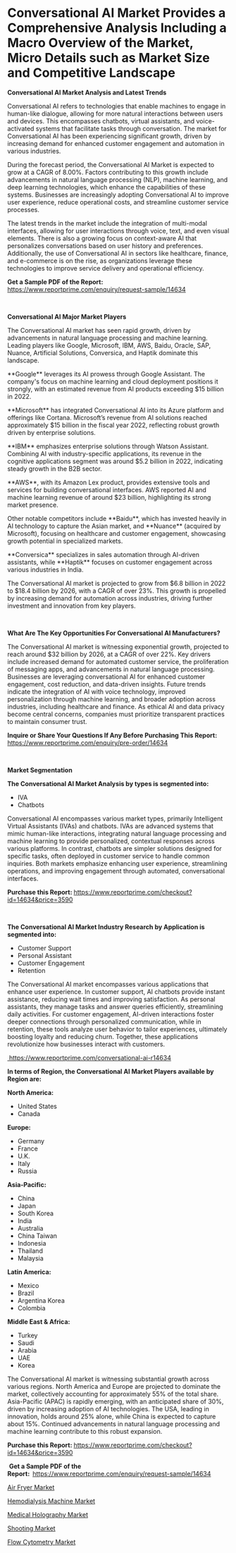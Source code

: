<p><h1>Conversational AI Market Provides a Comprehensive Analysis Including a Macro Overview of the Market, Micro Details such as Market Size and Competitive Landscape</h1></p><p><strong>Conversational AI Market Analysis and Latest Trends</strong></p>
<p><p>Conversational AI refers to technologies that enable machines to engage in human-like dialogue, allowing for more natural interactions between users and devices. This encompasses chatbots, virtual assistants, and voice-activated systems that facilitate tasks through conversation. The market for Conversational AI has been experiencing significant growth, driven by increasing demand for enhanced customer engagement and automation in various industries.</p><p>During the forecast period, the Conversational AI Market is expected to grow at a CAGR of 8.00%. Factors contributing to this growth include advancements in natural language processing (NLP), machine learning, and deep learning technologies, which enhance the capabilities of these systems. Businesses are increasingly adopting Conversational AI to improve user experience, reduce operational costs, and streamline customer service processes.</p><p>The latest trends in the market include the integration of multi-modal interfaces, allowing for user interactions through voice, text, and even visual elements. There is also a growing focus on context-aware AI that personalizes conversations based on user history and preferences. Additionally, the use of Conversational AI in sectors like healthcare, finance, and e-commerce is on the rise, as organizations leverage these technologies to improve service delivery and operational efficiency.</p></p>
<p><strong>Get a Sample PDF of the Report:&nbsp;</strong> <a href="https://www.reportprime.com/enquiry/request-sample/14634?utm_campaign=1470&utm_medium=2&utm_source=Github&utm_content=ia&utm_term=11102024&utm_id=conversational-ai">https://www.reportprime.com/enquiry/request-sample/14634</a></p>
<p>&nbsp;</p>
<p><strong>Conversational AI Major Market Players</strong></p>
<p><p>The Conversational AI market has seen rapid growth, driven by advancements in natural language processing and machine learning. Leading players like Google, Microsoft, IBM, AWS, Baidu, Oracle, SAP, Nuance, Artificial Solutions, Conversica, and Haptik dominate this landscape.</p><p>**Google** leverages its AI prowess through Google Assistant. The company's focus on machine learning and cloud deployment positions it strongly, with an estimated revenue from AI products exceeding $15 billion in 2022. </p><p>**Microsoft** has integrated Conversational AI into its Azure platform and offerings like Cortana. Microsoft’s revenue from AI solutions reached approximately $15 billion in the fiscal year 2022, reflecting robust growth driven by enterprise solutions.</p><p>**IBM** emphasizes enterprise solutions through Watson Assistant. Combining AI with industry-specific applications, its revenue in the cognitive applications segment was around $5.2 billion in 2022, indicating steady growth in the B2B sector.</p><p>**AWS**, with its Amazon Lex product, provides extensive tools and services for building conversational interfaces. AWS reported AI and machine learning revenue of around $23 billion, highlighting its strong market presence.</p><p>Other notable competitors include **Baidu**, which has invested heavily in AI technology to capture the Asian market, and **Nuance** (acquired by Microsoft), focusing on healthcare and customer engagement, showcasing growth potential in specialized markets.</p><p>**Conversica** specializes in sales automation through AI-driven assistants, while **Haptik** focuses on customer engagement across various industries in India.</p><p>The Conversational AI market is projected to grow from $6.8 billion in 2022 to $18.4 billion by 2026, with a CAGR of over 23%. This growth is propelled by increasing demand for automation across industries, driving further investment and innovation from key players.</p></p>
<p>&nbsp;</p>
<p><strong>What Are The Key Opportunities For Conversational AI Manufacturers?</strong></p>
<p><p>The Conversational AI market is witnessing exponential growth, projected to reach around $32 billion by 2026, at a CAGR of over 22%. Key drivers include increased demand for automated customer service, the proliferation of messaging apps, and advancements in natural language processing. Businesses are leveraging conversational AI for enhanced customer engagement, cost reduction, and data-driven insights. Future trends indicate the integration of AI with voice technology, improved personalization through machine learning, and broader adoption across industries, including healthcare and finance. As ethical AI and data privacy become central concerns, companies must prioritize transparent practices to maintain consumer trust.</p></p>
<p><strong>Inquire or Share Your Questions If Any Before Purchasing This Report:</strong> <a href="https://www.reportprime.com/enquiry/pre-order/14634?utm_campaign=1470&utm_medium=2&utm_source=Github&utm_content=ia&utm_term=11102024&utm_id=conversational-ai">https://www.reportprime.com/enquiry/pre-order/14634</a></p>
<p>&nbsp;</p>
<p><strong>Market Segmentation</strong></p>
<p><strong>The Conversational AI Market Analysis by types is segmented into:</strong></p>
<p><ul><li>IVA</li><li>Chatbots</li></ul></p>
<p><p>Conversational AI encompasses various market types, primarily Intelligent Virtual Assistants (IVAs) and chatbots. IVAs are advanced systems that mimic human-like interactions, integrating natural language processing and machine learning to provide personalized, contextual responses across various platforms. In contrast, chatbots are simpler solutions designed for specific tasks, often deployed in customer service to handle common inquiries. Both markets emphasize enhancing user experience, streamlining operations, and improving engagement through automated, conversational interfaces.</p></p>
<p><strong>Purchase this Report:&nbsp;</strong><a href="https://www.reportprime.com/checkout?id=14634&price=3590&utm_campaign=1470&utm_medium=2&utm_source=Github&utm_content=ia&utm_term=11102024&utm_id=conversational-ai">https://www.reportprime.com/checkout?id=14634&price=3590</a></p>
<p>&nbsp;</p>
<p><strong>The Conversational AI Market Industry Research by Application is segmented into:</strong></p>
<p><ul><li>Customer Support</li><li>Personal Assistant</li><li>Customer Engagement</li><li>Retention</li></ul></p>
<p><p>The Conversational AI market encompasses various applications that enhance user experience. In customer support, AI chatbots provide instant assistance, reducing wait times and improving satisfaction. As personal assistants, they manage tasks and answer queries efficiently, streamlining daily activities. For customer engagement, AI-driven interactions foster deeper connections through personalized communication, while in retention, these tools analyze user behavior to tailor experiences, ultimately boosting loyalty and reducing churn. Together, these applications revolutionize how businesses interact with customers.</p></p>
<p><a href="https://www.reportprime.com/conversational-ai-r14634?utm_campaign=1470&utm_medium=2&utm_source=Github&utm_content=ia&utm_term=11102024&utm_id=conversational-ai">&nbsp;https://www.reportprime.com/conversational-ai-r14634</a></p>
<p><strong>In terms of Region, the Conversational AI Market Players available by Region are:</strong></p>
<p>
    <p> <strong> North America: </strong>
        <ul>
            <li>United States</li>
            <li>Canada</li>
        </ul>
        </p> 
    <p> <strong> Europe: </strong>
        <ul>
            <li>Germany</li>
            <li>France</li>
            <li>U.K.</li>
            <li>Italy</li>
            <li>Russia</li>
        </ul>
        </p> 
    <p> <strong> Asia-Pacific: </strong>
        <ul>
            <li>China</li>
            <li>Japan</li>
            <li>South Korea</li>
            <li>India</li>
            <li>Australia</li>
            <li>China Taiwan</li>
            <li>Indonesia</li>
            <li>Thailand</li>
            <li>Malaysia</li>
        </ul>
        </p> 
    <p> <strong> Latin America: </strong>
        <ul>
            <li>Mexico</li>
            <li>Brazil</li>
            <li>Argentina Korea</li>
            <li>Colombia</li>
        </ul>
        </p> 
    <p> <strong> Middle East & Africa: </strong>
        <ul>
            <li>Turkey</li>
            <li>Saudi</li>
            <li>Arabia</li>
            <li>UAE</li>
            <li>Korea</li>
        </ul>
    </p>
    </p>
<p><p>The Conversational AI market is witnessing substantial growth across various regions. North America and Europe are projected to dominate the market, collectively accounting for approximately 55% of the total share. Asia-Pacific (APAC) is rapidly emerging, with an anticipated share of 30%, driven by increasing adoption of AI technologies. The USA, leading in innovation, holds around 25% alone, while China is expected to capture about 15%. Continued advancements in natural language processing and machine learning contribute to this robust expansion.</p></p>
<p><strong>Purchase this Report: </strong><a href="https://www.reportprime.com/checkout?id=14634&price=3590&utm_campaign=1470&utm_medium=2&utm_source=Github&utm_content=ia&utm_term=11102024&utm_id=conversational-ai">https://www.reportprime.com/checkout?id=14634&price=3590</a></p>
<p>&nbsp;<strong>Get a Sample PDF of the Report:&nbsp;&nbsp;</strong><a href="https://www.reportprime.com/enquiry/request-sample/14634?utm_campaign=1470&utm_medium=2&utm_source=Github&utm_content=ia&utm_term=11102024&utm_id=conversational-ai">https://www.reportprime.com/enquiry/request-sample/14634</a></p>
<p><strong></strong></p>
<p><p><a href="https://www.linkedin.com/pulse/competitive-intelligence-air-fryer-market-key-players-strategies-og5te?utm_campaign=1470&utm_medium=2&utm_source=Github&utm_content=ia&utm_term=11102024&utm_id=conversational-ai">Air Fryer Market</a></p><p><a href="https://www.linkedin.com/pulse/emerging-technologies-reshaping-hemodialysis-machine-market-mjgge?utm_campaign=1470&utm_medium=2&utm_source=Github&utm_content=ia&utm_term=11102024&utm_id=conversational-ai">Hemodialysis Machine Market</a></p><p><a href="https://www.linkedin.com/pulse/deep-dive-medical-holography-market-itstrends-segmentation-viwxe?utm_campaign=1470&utm_medium=2&utm_source=Github&utm_content=ia&utm_term=11102024&utm_id=conversational-ai">Medical Holography Market</a></p><p><a href="https://www.linkedin.com/pulse/charting-future-comprehensive-analysis-global-shooting-92jme?utm_campaign=1470&utm_medium=2&utm_source=Github&utm_content=ia&utm_term=11102024&utm_id=conversational-ai">Shooting Market</a></p><p><a href="https://www.linkedin.com/pulse/flow-cytometry-market-penetration-strategies-untapped-4qnve?utm_campaign=1470&utm_medium=2&utm_source=Github&utm_content=ia&utm_term=11102024&utm_id=conversational-ai">Flow Cytometry Market</a></p></p>